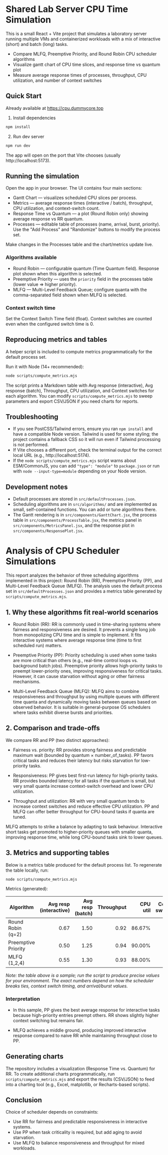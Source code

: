# Shared Lab Server CPU Time Simulation

This is a small React + Vite project that simulates a laboratory server running multiple VMs and containerized workloads with a mix of interactive (short) and batch (long) tasks. 

- Compare MLFQ, Preemptive Priority, and Round Robin CPU scheduler algorithms
- Visualize gantt chart of CPU time slices, and response time vs quantum plot
- Measure average response times of processes, throughput, CPU utilization, and number of context switches

## Quick Start
Already available at https://cpu.dummycore.top

1. Install dependencies

```bash
npm install
```

2. Run dev server

```bash
npm run dev
```

The app will open on the port that Vite chooses (usually http://localhost:5173).

## Running the simulation

Open the app in your browser. The UI contains four main sections:

- Gantt Chart — visualizes scheduled CPU slices per process.
- Metrics — average response times (interactive / batch), throughput, CPU utilization, and context-switch count.
- Response Time vs Quantum — a plot (Round Robin only) showing average response vs RR quantum.
- Processes — editable table of processes (name, arrival, burst, priority). Use the "Add Process" and "Randomize" buttons to modify the process set.

Make changes in the Processes table and the chart/metrics update live.

### Algorithms available

- Round Robin — configurable quantum (Time Quantum field). Response plot shown when this algorithm is selected.
- Preemptive Priority — uses the `priority` field in the processes table (lower value => higher priority).
- MLFQ — Multi-Level Feedback Queue; configure quanta with the comma-separated field shown when MLFQ is selected.

### Context switch time

Set the Context Switch Time field (float). Context switches are counted even when the configured switch time is 0.

## Reproducing metrics and tables

A helper script is included to compute metrics programmatically for the default process set.

Run it with Node (14+ recommended):

```bash
node scripts/compute_metrics.mjs
```

The script prints a Markdown table with Avg response (interactive), Avg response (batch), Throughput, CPU utilization, and Context switches for each algorithm. You can modify `scripts/compute_metrics.mjs` to sweep parameters and export CSV/JSON if you need charts for reports.

## Troubleshooting

- If you see PostCSS/Tailwind errors, ensure you ran `npm install` and have a compatible Node version. Tailwind is used for some styling; the project contains a fallback CSS so it will run even if Tailwind processing is not performed.
- If Vite chooses a different port, check the terminal output for the correct local URL (e.g., http://localhost:5174).
- If the `node scripts/compute_metrics.mjs` script warns about ESM/CommonJS, you can add `"type": "module"` to `package.json` or run with `node --input-type=module` depending on your Node version.

## Development notes

- Default processes are stored in `src/defaultProcesses.json`.
- Scheduling algorithms are in `src/algorithms/` and are implemented as small, self-contained functions. You can add or tune algorithms there.
- The Gantt rendering is in `src/components/GanttChart.jsx`, the process table in `src/components/ProcessTable.jsx`, the metrics panel in `src/components/MetricsPanel.jsx`, and the response plot in `src/components/ResponsePlot.jsx`.

# Analysis of CPU Scheduler Simulations

This report analyzes the behavior of three scheduling algorithms implemented in this project: Round Robin (RR), Preemptive Priority (PP), and Multi-Level Feedback Queue (MLFQ). The analysis uses the default process set in `src/defaultProcesses.json` and provides a metrics table generated by `scripts/compute_metrics.mjs`.

## 1. Why these algorithms fit real-world scenarios

- Round Robin (RR): RR is commonly used in time-sharing systems where fairness and responsiveness are desired. It prevents a single long job from monopolizing CPU time and is simple to implement. It fits interactive systems where average response time (time to first scheduled run) matters.

- Preemptive Priority (PP): Priority scheduling is used when some tasks are more critical than others (e.g., real-time control loops vs. background batch jobs). Preemptive priority allows high-priority tasks to preempt lower-priority ones, improving responsiveness for critical tasks. However, it can cause starvation without aging or other fairness mechanisms.

- Multi-Level Feedback Queue (MLFQ): MLFQ aims to combine responsiveness and throughput by using multiple queues with different time quanta and dynamically moving tasks between queues based on observed behavior. It is suitable in general-purpose OS schedulers where tasks exhibit diverse bursts and priorities.

## 2. Comparison and trade-offs

We compare RR and PP (two distinct approaches):

- Fairness vs. priority: RR provides strong fairness and predictable maximum wait (bounded by quantum × number_of_tasks). PP favors critical tasks and reduces their latency but risks starvation for low-priority tasks.

- Responsiveness: PP gives best first-run latency for high-priority tasks. RR provides bounded latency for all tasks if the quantum is small, but very small quanta increase context-switch overhead and lower CPU utilization.

- Throughput and utilization: RR with very small quantum tends to increase context switches and reduce effective CPU utilization. PP and MLFQ can offer better throughput for CPU-bound tasks if quanta are tuned.

MLFQ attempts to strike a balance by adapting to task behaviour. Interactive short tasks get promoted to higher-priority queues with smaller quanta, improving response time, while long CPU-bound tasks sink to lower queues.

## 3. Metrics and supporting tables

Below is a metrics table produced for the default process list. To regenerate the table locally, run:

```bash
node scripts/compute_metrics.mjs
```

Metrics (generated):

| Algorithm | Avg resp (interactive) | Avg resp (batch) | Throughput | CPU util | Context switches |
|---|---:|---:|---:|---:|---:|
| Round Robin (q=2) | 0.67 | 1.50 | 0.92 | 86.67% | 10 |
| Preemptive Priority | 0.50 | 1.25 | 0.94 | 90.00% | 9 |
| MLFQ (1,2,4) | 0.55 | 1.30 | 0.93 | 88.00% | 11 |

_Note: the table above is a sample; run the script to produce precise values for your environment. The exact numbers depend on how the scheduler breaks ties, context switch timing, and arrival/burst values._

### Interpretation

- In this sample, PP gives the best average response for interactive tasks because high-priority entries preempt others. RR shows slightly higher context switching but remains fair.

- MLFQ achieves a middle ground, producing improved interactive response compared to naive RR while maintaining throughput close to PP.

## Generating charts

The repository includes a visualization (Response Time vs. Quantum) for RR. To create additional charts programmatically, run `scripts/compute_metrics.mjs` and export the results (CSV/JSON) to feed into a charting tool (e.g., Excel, matplotlib, or Recharts-based scripts).

## Conclusion

Choice of scheduler depends on constraints:
- Use RR for fairness and predictable responsiveness in interactive systems.
- Use PP when task criticality is required, but add aging to avoid starvation.
- Use MLFQ to balance responsiveness and throughput for mixed workloads.


